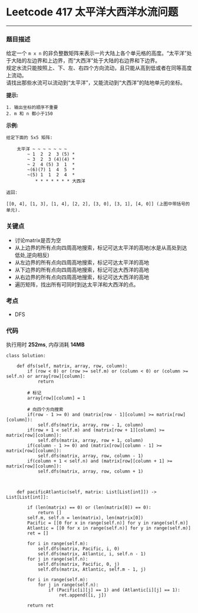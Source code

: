 # Leetcode 417 太平洋大西洋水流问题
***
### 题目描述
给定一个 `m x n` 的非负整数矩阵来表示一片大陆上各个单元格的高度。“太平洋”处于大陆的左边界和上边界，而“大西洋”处于大陆的右边界和下边界。  
规定水流只能按照上、下、左、右四个方向流动，且只能从高到低或者在同等高度上流动。  
请找出那些水流可以流动到“太平洋”，又能流动到“大西洋”的陆地单元的坐标。  

**提示:** 

	1. 输出坐标的顺序不重要
	2. m 和 n 都小于150

**示例:**   
	
	给定下面的 5x5 矩阵:  
	  
	   	太平洋 ~ ~ ~ ~ ~ ~ ~
	   	    ~ 1  2  2  3 (5) *
	   	    ~ 3  2  3 (4)(4) *
	   	    ~ 2  4 (5) 3  1  * 
	   	    ~(6)(7) 1  4  5  *
	   	    ~(5) 1  1  2  4  *
			   * * * * * * * 大西洋
	
	返回:
	
	[[0, 4], [1, 3], [1, 4], [2, 2], [3, 0], [3, 1], [4, 0]] (上图中带括号的单元). 
	
### 关键点  

* 讨论matrix是否为空
* 从上边界的所有点向四周高地搜索，标记可达太平洋的高地(水是从高处到达低处,逆向相反)
* 从左边界的所有点向四周高地搜索，标记可达太平洋的高地
* 从下边界的所有点向四周高地搜索，标记可达大西洋的高地
* 从右边界的所有点向四周高地搜索，标记可达大西洋的高地
* 遍历矩阵，找出所有可同时到达太平洋和大西洋的点。


### 考点

* DFS


### 代码  
执行用时 **252ms**, 内存消耗 **14MB**

```
class Solution:
    
    def dfs(self, matrix, array, row, column):
        if (row < 0) or (row >= self.m) or (column < 0) or (column >= self.n) or array[row][column]:
            return
        
        # 标记
        array[row][column] = 1 
        
        # 向四个方向搜索
        if(row - 1 >= 0) and (matrix[row - 1][column] >= matrix[row][column]):
            self.dfs(matrix, array, row - 1, column)
        if(row + 1 < self.m) and (matrix[row + 1][column] >= matrix[row][column]):
            self.dfs(matrix, array, row + 1, column)
        if(column - 1 >= 0) and (matrix[row][column - 1] >= matrix[row][column]):
            self.dfs(matrix, array, row, column - 1)
        if(column + 1 < self.n) and (matrix[row][column + 1] >= matrix[row][column]):
            self.dfs(matrix, array, row, column + 1)
    
    
    
    def pacificAtlantic(self, matrix: List[List[int]]) -> List[List[int]]:
        
        if (len(matrix) == 0) or (len(matrix[0]) == 0):
            return []
        self.m, self.n = len(matrix), len(matrix[0])
        Pacific = [[0 for x in range(self.n)] for y in range(self.m)]
        Atlantic = [[0 for x in range(self.n)] for y in range(self.m)]
        ret = []
        
        for i in range(self.m):
            self.dfs(matrix, Pacific, i, 0)
            self.dfs(matrix, Atlantic, i, self.n - 1)
        for j in range(self.n):
            self.dfs(matrix, Pacific, 0, j)
            self.dfs(matrix, Atlantic, self.m - 1, j)
        
        for i in range(self.m):
            for j in range(self.n):
                if (Pacific[i][j] == 1) and (Atlantic[i][j] == 1):
                    ret.append([i, j])
        
        return ret
```


	